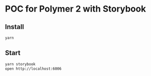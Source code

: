 # POC for Polymer 2 with Storybook

## Install
```bash
yarn
```

## Start
```bash
yarn storybook
open http://localhost:6006
```